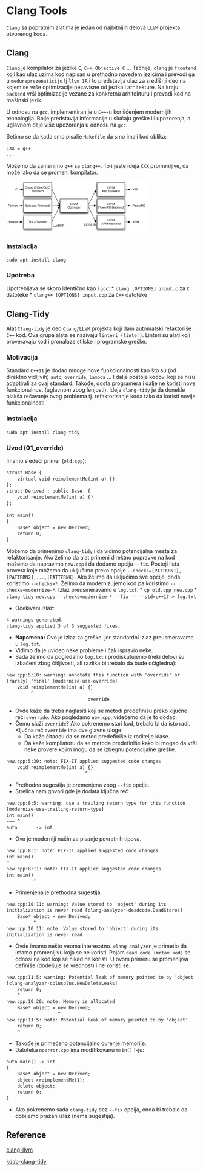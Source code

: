 # Clang Tools

`Clang` sa popratnim alatima je jedan od najbitnijih delova `LLVM` projekta otvorenog koda.

## Clang

`Clang` je kompilator za jezike `C`, `C++`, `Objective C` ... Tačnije, `clang` je `frontend` koji kao ulaz uzima kod napisan u prethodno navedem jezicima i prevodi ga u `međureprezenaticiju` tj `llvm IR` i to predstavlja ulaz za središnji deo na kojem se vrše optimizacije nezavisne od jezika i arhitekture. Na kraju `backend` vrši optimizacije vezane za konkretnu arhitekturu i prevodi kod na mašinski jezik.

U odnosu na `gcc`, implementiran je u `C++`-u korišćenjem modernijih tehnologija. Bolje predstavlja informacije u slučaju greške ili upozorenja, a uglavnom daje više upozorenja u odnosu na `gcc`.

Setimo se da kada smo pisalie `Makefile` da smo imali kod oblika:
```
CXX = g++
...
```
Možemo da zamenimo `g++` sa `clang++`. To i jeste ideja `CXX` promenljive, da može lako da se promeni kompilator.

![clang1](images/clang1.png)

### Instalacija

`sudo apt install clang`

### Upotreba

Upotrebljava se skoro identično kao i `gcc`: 
    * `clang [OPTIONS] input.c` za `C` datoteke
    * `clang++ [OPTIONS] input.cpp` za `C++` datoteke

## Clang-Tidy

Alat `Clang-tidy` je deo `Clang/LLVM` projekta koji dam automatski refaktoriše `C++` kod. Ova grupa alata se nazivaju `linteri (linter)`. Linteri su alati koji proveravaju kod i pronalaze stilske i programske greške.

### Motivacija

Standard `C++11` je dodao mnoge nove funkcionalnosti kao što su (od direktno vidljivih) `auto`, `override`, `lambda` ... I dalje postoje kodovi koji se nisu adaptirali za ovaj standard. Takođe, dosta programera i dalje ne koristi nove funkcionalnost (uglavnom zbog lenjosti). Ideja `clang-tidy` je da donekle olakša rešavanje ovog problema tj. refaktorisanje koda tako da koristi novije funkcionalnosti.`

### Instalacija

`sudo apt install clang-tidy`

### Uvod (01_override)

Imamo sledeći primer (`old.cpp`):
```
struct Base {
    virtual void reimplementMe(int a) {}
};
struct Derived : public Base  {
    void reimplementMe(int a) {}
};

int main()
{
    Base* object = new Derived;
    return 0;
}
```

Možemo da primenimo `clang-tidy` i da vidimo potencijalna mesta za refaktorisanje. Ako želimo da alat primeni direktno popravke na kod možemo da napravimo `new.cpp` i da dodamo opciju `--fix`. Postoji lista provera koje možemo da uključimo preko opcije `--checks=[PATTERN1],[PATTERN2],...,[PATTERNK]`. Ako želimo da uključimo sve opcije, onda koristimo `--checks=*`. Želimo da modernizujemo kod pa koristimo `--checks=modernize-*`. Izlaz preusmeravamo u `log.txt`:
    * `cp old.cpp new.cpp`
    * `clang-tidy new.cpp --checks=modernize-* --fix -- --std=c++17 > log.txt`
- Očekivani izlaz:
```
4 warnings generated.
clang-tidy applied 3 of 3 suggested fixes.
```
- **Napomena:** Ovo je izlaz za greške, jer standardni izlaz preusmeravamo u `log.txt`.
- Vidimo da je uvideo neke probleme i čak ispravio neke.
- Sada želimo da pogledamo `log.txt` i prodiskutujemo (neki delovi su izbačeni zbog čitljivosti, ali razlika bi trebalo da bude očigledna):
```
new.cpp:5:10: warning: annotate this function with 'override' or (rarely) 'final' [modernize-use-override]
    void reimplementMe(int a) {}
         ^
                              override
```
- Ovde kaže da treba naglasiti koji se metodi predefinišu preko ključne reči `override`. Ako pogledamo `new.cpp`, videćemo da je to dodao. 
- Čemu služi `override`? Ako pokrenemo stari kod, trebalo bi da isto radi. Ključna reč `override` ima dve glavne uloge: 
    * Da kaže čitaocu da se metod predefiniše iz roditelje klase.
    * Da kaže kompilatoru da se metoda predefiniše kako bi mogao da vrši neke provere kojim mogu da se izbegnu potencijalne greške.
```
new.cpp:5:30: note: FIX-IT applied suggested code changes
    void reimplementMe(int a) {}
                             ^
```
- Prethodna sugestija je premenjena zbog `--fix` opcije.
- Strelica nam govori gde je dodata ključna reč
```
new.cpp:8:5: warning: use a trailing return type for this function [modernize-use-trailing-return-type]
int main()
~~~ ^
auto       -> int
```
- Ovo je moderniji način za pisanje povratnih tipova.
```
new.cpp:8:1: note: FIX-IT applied suggested code changes
int main()
^
new.cpp:8:11: note: FIX-IT applied suggested code changes
int main()
          ^
```
- Primenjena je prethodna sugestija.
```
new.cpp:10:11: warning: Value stored to 'object' during its initialization is never read [clang-analyzer-deadcode.DeadStores]
    Base* object = new Derived;
          ^
new.cpp:10:11: note: Value stored to 'object' during its initialization is never read
```
- Ovde imamo nešto veoma interesatno. `clang-analyzer` je primetio da imamo promenljivu koja se ne koristi. Pojam `dead code (mrtav kod)` se odnosi na kod koji se nikad ne koristi. U ovom primeru se promenljiva definiše (dodeljuje se vrednost) i ne koristi se.
```
new.cpp:11:5: warning: Potential leak of memory pointed to by 'object' [clang-analyzer-cplusplus.NewDeleteLeaks]
    return 0;
    ^
new.cpp:10:20: note: Memory is allocated
    Base* object = new Derived;
                   ^
new.cpp:11:5: note: Potential leak of memory pointed to by 'object'
    return 0;
    ^
```
- Takođe je primećeno potencijalno curenje memorije.
- Datoteka `noerror.cpp` ima modifikovanu `main()` f-ju:
```
auto main() -> int
{
    Base* object = new Derived;
    object->reimplementMe(1);
    delete object;
    return 0;
}
```
- Ako pokrenemo sada `clang-tidy` bez `--fix` opcija, onda bi trebalo da dobijemo prazan izlaz (nema sugestija).

## Reference

[clang-llvm](https://clang.llvm.org/)

[kdab-clang-tidy](https://www.kdab.com/clang-tidy-part-1-modernize-source-code-using-c11c14/)